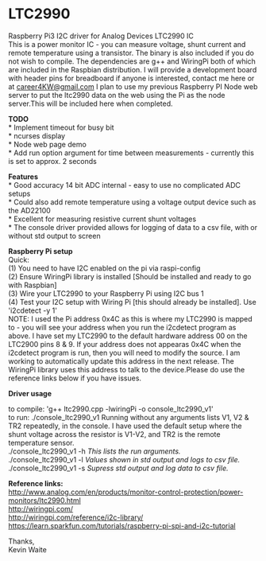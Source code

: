 # LTC2990
Raspberry Pi3 I2C driver for Analog Devices LTC2990 IC<br>
This is a power monitor IC - you can measure voltage, shunt current and remote temperature using a transistor. The binary is also included if you do not wish to compile. The dependencies are g++ and WiringPi both of which are included in the Raspbian distribution. I will provide a development board with header pins for breadboard if anyone is interested, contact me here or at career4KW@gmail.com
I plan to use my previous Raspberry PI Node web server to put the ltc2990 data on the web using the Pi as the node server.This will be included here when completed.

<b>TODO</b><br>
    * Implement timeout for busy bit <br>
    * ncurses display<br>
    * Node web page demo<br>
    * Add run option argument for time between measurements - currently this is set to approx. 2 seconds
  
<b>Features</b><br>
    * Good accuracy 14 bit ADC internal - easy to use no complicated ADC setups <br>
    * Could also add remote temperature using a voltage output device such as the AD22100 <br>
    * Excellent for measuring resistive current shunt voltages<br>
    * The console driver provided allows for logging of data to a csv file, with or without std output to screen<br>
    
<b>Raspberry Pi setup</b><br>
    Quick:<br>
    (1) You need to have I2C enabled on the pi via raspi-config <br>
    (2) Ensure WiringPi library is installed [Should be installed and ready to go with Raspbian] <br>
    (3) Wire your LTC2990 to your Raspberry Pi using I2C bus 1 <br>
    (4) Test your I2C setup with Wiring Pi [this should already be installed]. Use 'i2cdetect -y 1' <br>
    NOTE: I used the Pi address 0x4C as this is where my LTC2990 is mapped to - you will see your address when 
    you run the i2cdetect program as above. I have set my LTC2990 to the default hardware address 00 on the LTC2900 pins 8 &     9. If your address does not appearas 0x4C when the i2cdetect program is run, then you will need to modify the source. I am working to automatically update this address in the next release. The WiringPi library uses this address to talk to the device.Please do use the reference links below if you have issues.
     

<b>Driver usage</b><br>
    <p>  to compile: 'g++ ltc2990.cpp -lwiringPi -o console_ltc2990_v1' <br>
         to run: ./console_ltc2990_v1
         Running without any arguments lists V1, V2 & TR2 repeatedly, in the console. I have used the default setup where the            shunt voltage across the resistor is V1-V2, and TR2 is the remote temperature sensor.<br>
   ./console_ltc2990_v1 -h <i>This lists the run arguments.</i><br>
   ./console_ltc2990_v1 -l <i> Values shown in std output and logs to csv file.</i><br>
   ./console_ltc2990_v1 -s <i> Supress std output and log data to csv file.</i><br>
    
<b>Reference links: </b><br>
http://www.analog.com/en/products/monitor-control-protection/power-monitors/ltc2990.html<br>
http://wiringpi.com/<br>
http://wiringpi.com/reference/i2c-library/<br>
https://learn.sparkfun.com/tutorials/raspberry-pi-spi-and-i2c-tutorial<br>

Thanks,<br>
Kevin Waite

